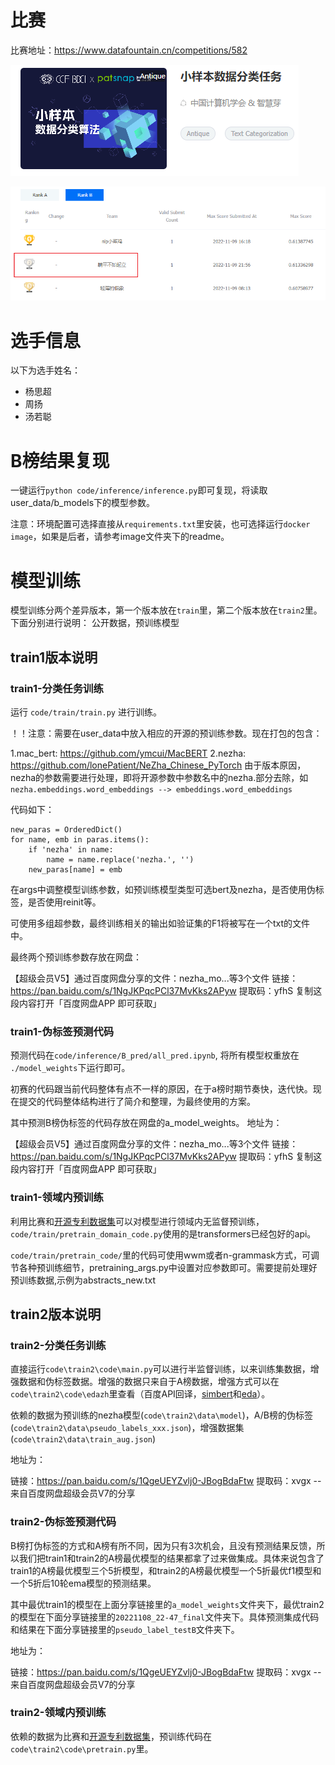 # 比赛

比赛地址：https://www.datafountain.cn/competitions/582

![comp](./img/comp.png)

![comp](./img/rank.png)

# 选手信息

以下为选手姓名：

* 杨思超
* 周扬
* 汤若聪


# B榜结果复现

一键运行`python code/inference/inference.py`即可复现，将读取user_data/b_models下的模型参数。

注意：环境配置可选择直接从`requirements.txt`里安装，也可选择运行`docker image`，如果是后者，请参考image文件夹下的readme。

# 模型训练

模型训练分两个差异版本，第一个版本放在`train`里，第二个版本放在`train2`里。下面分别进行说明：
公开数据，预训练模型

## train1版本说明

### train1-分类任务训练

运行 `code/train/train.py` 进行训练。

！！注意：需要在user_data中放入相应的开源的预训练参数。现在打包的包含：

1.mac_bert: https://github.com/ymcui/MacBERT
2.nezha: https://github.com/lonePatient/NeZha_Chinese_PyTorch 
由于版本原因，nezha的参数需要进行处理，即将开源参数中参数名中的nezha.部分去除，如`nezha.embeddings.word_embeddings --> embeddings.word_embeddings`

代码如下：

```
new_paras = OrderedDict()
for name, emb in paras.items():
    if 'nezha' in name:
        name = name.replace('nezha.', '')
    new_paras[name] = emb
```

在args中调整模型训练参数，如预训练模型类型可选bert及nezha，是否使用伪标签，是否使用reinit等。

可使用多组超参数，最终训练相关的输出如验证集的F1将被写在一个txt的文件中。

最终两个预训练参数存放在网盘：

【超级会员V5】通过百度网盘分享的文件：nezha_mo...等3个文件
链接：https://pan.baidu.com/s/1NgJKPqcPCl37MvKks2APyw 
提取码：yfhS 
复制这段内容打开「百度网盘APP 即可获取」

### train1-伪标签预测代码

预测代码在`code/inference/B_pred/all_pred.ipynb`, 将所有模型权重放在 `./model_weights`下运行即可。

初赛的代码跟当前代码整体有点不一样的原因，在于a榜时期节奏快，迭代快。现在提交的代码整体结构进行了简介和整理，为最终使用的方案。

其中预测B榜伪标签的代码存放在网盘的a_model_weights。
地址为：

【超级会员V5】通过百度网盘分享的文件：nezha_mo...等3个文件
链接：https://pan.baidu.com/s/1NgJKPqcPCl37MvKks2APyw 
提取码：yfhS 
复制这段内容打开「百度网盘APP 即可获取」

### train1-领域内预训练

利用比赛和[开源专利数据集](https://discussion.datafountain.cn/articles/detail/3601)可以对模型进行领域内无监督预训练，`code/train/pretrain_domain_code.py`使用的是transformers已经包好的api。

`code/train/pretrain_code/`里的代码可使用wwm或者n-grammask方式，可调节各种预训练细节，pretraining_args.py中设置对应参数即可。需要提前处理好预训练数据,示例为abstracts_new.txt

## train2版本说明

### train2-分类任务训练

直接运行`code\train2\code\main.py`可以进行半监督训练，以来训练集数据，增强数据和伪标签数据。增强的数据只来自于A榜数据，增强方式可以在`code\train2\code\edazh`里查看（百度API回译，[simbert](https://github.com/ZhuiyiTechnology/simbert)和[eda](https://github.com/jasonwei20/eda_nlp)）。

依赖的数据为预训练的nezha模型(`code\train2\data\model`)，A/B榜的伪标签(`code\train2\data\pseudo_labels_xxx.json`)，增强数据集(`code\train2\data\train_aug.json`)

地址为：

链接：https://pan.baidu.com/s/1QgeUEYZvlj0-JBogBdaFtw 
提取码：xvgx 
--来自百度网盘超级会员V7的分享

### train2-伪标签预测代码

B榜打伪标签的方式和A榜有所不同，因为只有3次机会，且没有预测结果反馈，所以我们把train1和train2的A榜最优模型的结果都拿了过来做集成。具体来说包含了train1的A榜最优模型三个5折模型，和train2的A榜最优模型一个5折最优f1模型和一个5折后10轮ema模型的预测结果。

其中最优train1的模型在上面分享链接里的`a_model_weights`文件夹下，最优train2的模型在下面分享链接里的`20221108_22-47_final`文件夹下。具体预测集成代码和结果在下面分享链接里的`pseudo_label_testB`文件夹下。

地址为：

链接：https://pan.baidu.com/s/1QgeUEYZvlj0-JBogBdaFtw 
提取码：xvgx 
--来自百度网盘超级会员V7的分享

### train2-领域内预训练

依赖的数据为比赛和[开源专利数据集](https://discussion.datafountain.cn/articles/detail/3601)，预训练代码在`code\train2\code\pretrain.py`里。